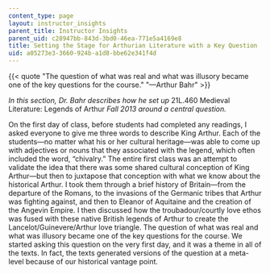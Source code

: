 ```yaml
---
content_type: page
layout: instructor_insights
parent_title: Instructor Insights
parent_uid: c28947bb-843d-3bd0-46ea-771e5a4169e8
title: Setting the Stage for Arthurian Literature with a Key Question
uid: a05273e3-3660-924b-a1d8-bbe62e341f4d
---
```


{{< quote "The question of what was real and what was illusory became one of the key questions for the course." "—Arthur Bahr" >}}

_In this section, Dr. Bahr describes how he set up_ 21L.460 Medieval Literature: Legends of Arthur _Fall 2013 around a central question._

On the first day of class, before students had completed any readings, I asked everyone to give me three words to describe King Arthur. Each of the students—no matter what his or her cultural heritage—was able to come up with adjectives or nouns that they associated with the legend, which often included the word, “chivalry.” The entire first class was an attempt to validate the idea that there was some shared cultural conception of King Arthur—but then to juxtapose that conception with what we know about the historical Arthur. I took them through a brief history of Britain—from the departure of the Romans, to the invasions of the Germanic tribes that Arthur was fighting against, and then to Eleanor of Aquitaine and the creation of the Angevin Empire. I then discussed how the troubadour/courtly love ethos was fused with these native British legends of Arthur to create the Lancelot/Guinevere/Arthur love triangle. The question of what was real and what was illusory became one of the key questions for the course. We started asking this question on the very first day, and it was a theme in all of the texts. In fact, the texts generated versions of the question at a meta-level because of our historical vantage point.